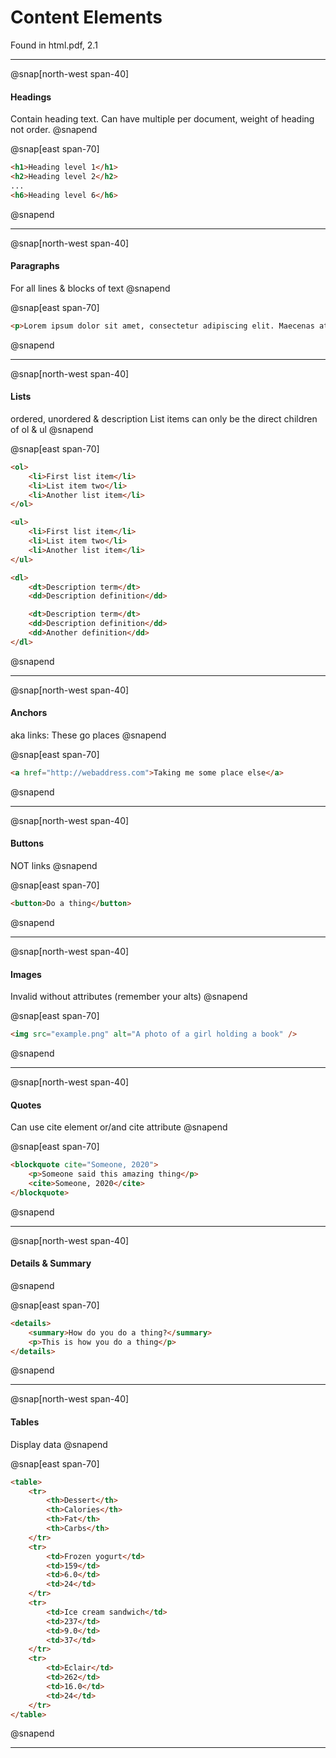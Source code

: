 # Content Elements

Found in html.pdf, 2.1

---

@snap[north-west span-40]
#### Headings

Contain heading text. Can have multiple per document, weight of heading not order.
@snapend

@snap[east span-70]
```html
<h1>Heading level 1</h1>
<h2>Heading level 2</h2>
...
<h6>Heading level 6</h6>
```
@snapend

---

@snap[north-west span-40]
#### Paragraphs

For all lines & blocks of text
@snapend

@snap[east span-70]
```html
<p>Lorem ipsum dolor sit amet, consectetur adipiscing elit. Maecenas at justo egestas, imperdiet nulla vitae, ultrices ante.</p>

```
@snapend

---

@snap[north-west span-40]
#### Lists

ordered, unordered & description
List items can only be the direct children of ol & ul
@snapend

@snap[east span-70]
```html
<ol>
	<li>First list item</li>
	<li>List item two</li>
	<li>Another list item</li>
</ol>

<ul>
	<li>First list item</li>
	<li>List item two</li>
	<li>Another list item</li>
</ul>

<dl>
	<dt>Description term</dt>
	<dd>Description definition</dd>

	<dt>Description term</dt>
	<dd>Description definition</dd>
	<dd>Another definition</dd>
</dl>

```
@snapend

---

@snap[north-west span-40]
#### Anchors

aka links: These go places
@snapend

@snap[east span-70]
```html
<a href="http://webaddress.com">Taking me some place else</a>
```
@snapend

---

@snap[north-west span-40]
#### Buttons

NOT links
@snapend

@snap[east span-70]
```html
<button>Do a thing</button>
```
@snapend

---

@snap[north-west span-40]
#### Images

Invalid without attributes (remember your alts)
@snapend

@snap[east span-70]
```html
<img src="example.png" alt="A photo of a girl holding a book" />
```
@snapend

---
@snap[north-west span-40]
#### Quotes

Can use cite element or/and cite attribute
@snapend

@snap[east span-70]
```html
<blockquote cite="Someone, 2020">
	<p>Someone said this amazing thing</p>
	<cite>Someone, 2020</cite>
</blockquote>
```
@snapend

---

@snap[north-west span-40]
#### Details & Summary

@snapend

@snap[east span-70]
```html
<details>
	<summary>How do you do a thing?</summary>
	<p>This is how you do a thing</p>
</details>
```
@snapend

---

@snap[north-west span-40]
#### Tables

Display data
@snapend

@snap[east span-70]
```html
<table>
	<tr>
		<th>Dessert</th>
		<th>Calories</th>
		<th>Fat</th>
		<th>Carbs</th>
	</tr>
	<tr>
		<td>Frozen yogurt</td>
		<td>159</td>
		<td>6.0</td>
		<td>24</td>
	</tr>
	<tr>
		<td>Ice cream sandwich</td>
		<td>237</td>
		<td>9.0</td>
		<td>37</td>
	</tr>
	<tr>
		<td>Eclair</td>
		<td>262</td>
		<td>16.0</td>
		<td>24</td>
	</tr>
</table>
```
@snapend

---

